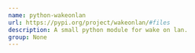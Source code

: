 ```yaml
---
name: python-wakeonlan
url: https://pypi.org/project/wakeonlan/#files
description: A small python module for wake on lan.
group: None
---
```

